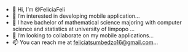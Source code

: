 - 👋 Hi, I’m @FeliciaFeli
- 👀 I’m interested in developing mobile application...
- 🌱 I have bachelor of mathematical science majoring with computer science and statistics at university of limpopo ...
- 💞️ I’m looking to collaborate on my mobile applications...
- 📫 You can reach me at feliciatsumbedzo16@gmail.com...

